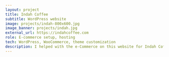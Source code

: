```yaml
---
layout: project
title: Indah Coffee
subtitle: WordPress website
image: projects/indah-800x600.jpg
image_banner: projects/indah.jpg
external_url: https://indahcoffee.com
role: E-commerce setup, hosting
tech: WordPress, WooCommerce, theme customization
description: I helped with the e-Commerce on this website for Indah Coffee, in Columbia, South Carolina.
---
```


<!-- ### Overview
 
### Concept

### Architecture

### Wireframes

### Mockups -->
